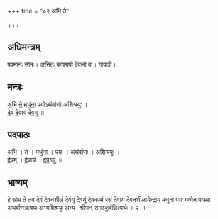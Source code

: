 +++
title = "०२ अभि ते"

+++
## अधिमन्त्रम्
पवमानः सोमः। असितः काश्यपो देवलो वा। गायत्री।

## मन्त्रः
अ॒भि ते॒ मधु॑ना॒ पयोऽथ॑र्वाणो अशिश्रयुः ।  
दे॒वं दे॒वाय॑ देव॒यु ॥

## पदपाठः
अ॒भि । ते॒ । मधु॑ना । पयः॑ । अथ॑र्वाणः । अ॒शि॒श्र॒युः॒ ।  
दे॒वम् । दे॒वाय॑ । दे॒व॒ऽयु ॥

## भाष्यम्
हे सोम ते तव देवं देवनशीलं देवयु देवयुं देवकामं रसं देवाय देवनशीलायेन्द्राय मधुना पगः गव्येन पयसा अथर्वाणऋषयः अभ्यशिश्रयुः अभ्य- श्रीणन् समस्कुर्वन्नित्यर्थः ॥ २ ॥
